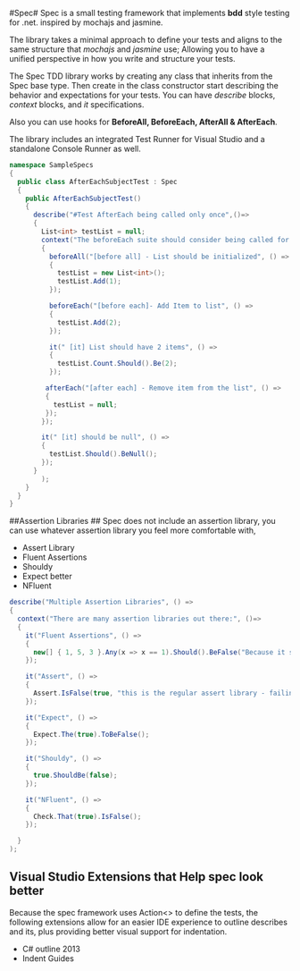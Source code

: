 
#Spec#
Spec is a small testing framework that implements **bdd** style testing for .net. inspired by mochajs and jasmine.

The library takes a minimal approach to define your tests and aligns to the same structure that *mochajs* and *jasmine* use; Allowing you to have a unified perspective in how you write and structure your tests.

The Spec TDD library works by creating any class that inherits from the Spec base type. Then create in the class constructor start describing the behavior and expectations for your tests.
You can have *describe* blocks, *context* blocks, and *it* specifications.

Also you can use hooks for **BeforeAll, BeforeEach, AfterAll **&** AfterEach**.

The library includes an integrated Test Runner for Visual Studio and a standalone Console Runner as well.

```csharp
namespace SampleSpecs
{
  public class AfterEachSubjectTest : Spec
  {
    public AfterEachSubjectTest()
    {
      describe("#Test AfterEach being called only once",()=>
      {
        List<int> testList = null;
        context("The beforeEach suite should consider being called for every spec", () =>
        {
          beforeAll("[before all] - List should be initialized", () =>
          {
            testList = new List<int>();
            testList.Add(1);
          });

          beforeEach("[before each]- Add Item to list", () =>
          {
            testList.Add(2);
          });

          it(" [it] List should have 2 items", () =>
          {
            testList.Count.Should().Be(2);
          });

         afterEach("[after each] - Remove item from the list", () =>
         {
           testList = null;
         });
        });

        it(" [it] should be null", () =>
        {
          testList.Should().BeNull();
        });
      }
        );
    }
  }
}
```

##Assertion Libraries ##
Spec does not include an assertion library, you can use whatever assertion library you feel more comfortable with,

* Assert Library
* Fluent Assertions
* Shouldy
* Expect better
* NFluent

```csharp
describe("Multiple Assertion Libraries", () =>
{
  context("There are many assertion libraries out there:", ()=>
  {
    it("Fluent Assertions", () =>
    {
      new[] { 1, 5, 3 }.Any(x => x == 1).Should().BeFalse("Because it should fail");
    });

    it("Assert", () =>
    {
      Assert.IsFalse(true, "this is the regular assert library - failing ");
    });

    it("Expect", () =>
    {
      Expect.The(true).ToBeFalse();
    });

    it("Shouldy", () =>
    {
      true.ShouldBe(false);
    });

    it("NFluent", () =>
    {
      Check.That(true).IsFalse();
    });

  }
);
```

## Visual Studio Extensions that Help spec look better ##
Because the spec framework uses Action<> to define the tests, the following extensions allow for an easier IDE experience to outline describes and its, plus providing better visual support for indentation.

* C# outline 2013
* Indent Guides
